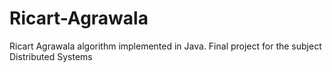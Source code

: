 # Ricart-Agrawala
Ricart Agrawala algorithm implemented in Java. Final project for the subject Distributed Systems

